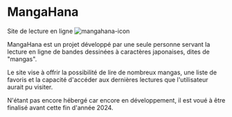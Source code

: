 # MangaHana
Site de lecture en ligne 
![mangahana-icon](https://github.com/user-attachments/assets/dbe10170-fe73-46d5-a771-c295b5016924)

MangaHana est un projet développé par une seule personne servant la lecture en ligne de bandes dessinées à caractères japonaises, dites de "mangas".

Le site vise à offrir la possibilité de lire de nombreux mangas, une liste de favoris et la capacité d'accéder aux dernières lectures que l'utilisateur aurait pu visiter.

N'étant pas encore hébergé car encore en développement, il est voué à être finalisé avant cette fin d'année 2024.
